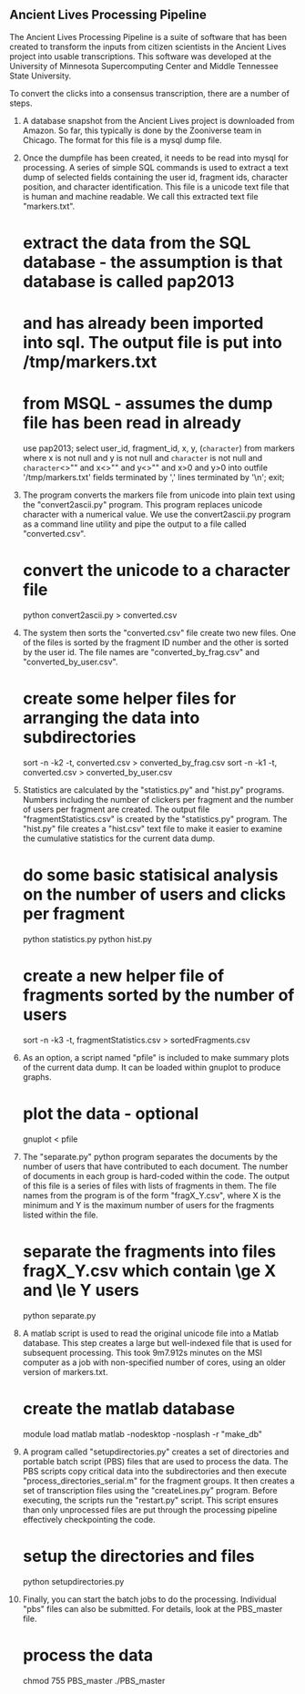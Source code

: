 Ancient Lives Processing Pipeline
-----------------------------------

The Ancient Lives Processing Pipeline is a suite of software that has been created to transform the inputs from citizen scientists in the Ancient Lives project into usable transcriptions.   This software was developed at the University of Minnesota Supercomputing Center and Middle Tennessee State University.

To convert the clicks into a consensus transcription, there are a number of steps.   

1) A database snapshot from the Ancient Lives project is downloaded from Amazon. So far, this typically is done by the Zooniverse team in Chicago.   The format for this file is a mysql dump file. 



2) Once the dumpfile has been created, it needs to be read into mysql for processing.   A series of simple SQL commands is used to extract a text dump of selected fields containing the user id, fragment ids, character position, and character identification.   This file is a unicode text file that is human and machine readable.   We call this extracted text file "markers.txt".

	# extract the data from the SQL database - the assumption is that database is called pap2013 
	# and has already been imported into sql.   The output file is put into /tmp/markers.txt
	
	# from MSQL - assumes the dump file has been read in already
	use pap2013;
	select user_id, fragment_id, x, y, (`character`) from markers where x is not null and y is not null and `character` is not null and `character`<>"" and x<>"" and y<>"" and x>0 and y>0
	into outfile '/tmp/markers.txt'
	fields terminated by ','
	lines terminated by '\n';
	exit;


3) The program converts the markers file from unicode into plain text using the "convert2ascii.py" program.   This program replaces unicode character with a numerical value.  We use the convert2ascii.py program as a command line utility and pipe the output to a file called "converted.csv".


	# convert the unicode to a character file
	python convert2ascii.py > converted.csv



4) The system then sorts the "converted.csv" file create two new files.   One of the files is sorted by the fragment ID number and the other is sorted by the user id.   The file names are "converted_by_frag.csv" and "converted_by_user.csv".   


	# create some helper files for arranging the data into subdirectories
	sort -n -k2 -t,  converted.csv > converted_by_frag.csv
	sort -n -k1 -t,  converted.csv > converted_by_user.csv



5) Statistics are calculated by the "statistics.py" and "hist.py" programs.   Numbers including the number of clickers per fragment and the number of users per fragment are created.   The output file "fragmentStatistics.csv" is created by the "statistics.py" program.   The "hist.py" file creates a "hist.csv" text file to make it easier to examine the cumulative statistics for the current data dump.


	# do some basic statisical analysis on the number of users and clicks per fragment
	python statistics.py
	python hist.py
	
	# create a new helper file of fragments sorted by the number of users
	sort -n -k3 -t, fragmentStatistics.csv > sortedFragments.csv 




6) As an option, a script named "pfile" is included to make summary plots of the current data dump.   It can be loaded within gnuplot to produce graphs.

	# plot the data - optional
	gnuplot < pfile
	
	
	
	
7) The "separate.py" python program separates the documents by the number of users that have contributed to each document.   The number of documents in each group is hard-coded within the code.   The output of this file is a series of files with lists of fragments in them.  The file names from the program is of the form "fragX_Y.csv", where X is the minimum and Y is the maximum number of users for the fragments listed within the file.   


	# separate the fragments into files fragX_Y.csv which contain \ge X and \le Y users
	python separate.py




8) A matlab script is used to read the original unicode file into a Matlab database.   This step creates a large but well-indexed file that is used for subsequent processing.   This took 9m7.912s minutes on the MSI computer as a job with non-specified number of cores, using an older version of markers.txt.

	# create the matlab database
	module load matlab
	matlab -nodesktop -nosplash -r "make_db"

9) A program called "setupdirectories.py" creates a set of directories and portable batch script (PBS) files that are used to process the data.   The PBS scripts copy critical data into the subdirectories and then execute "process_directories_serial.m" for the fragment groups.   It then creates a set of transcription files using the "createLines.py" program.   Before executing, the scripts run the "restart.py" script.  This script ensures than only unprocessed files are put through the processing pipeline effectively checkpointing the code.


	# setup the directories and files
	python setupdirectories.py


10) Finally, you can start the batch jobs to do the processing.   Individual "pbs" files can also be submitted.   For details, look at the PBS_master file.


	# process the data
	chmod 755 PBS_master
	./PBS_master
 
